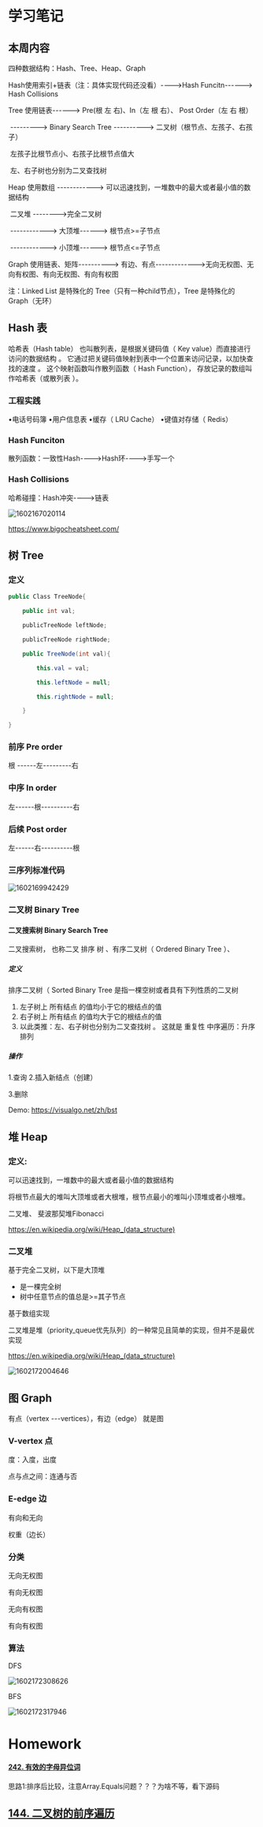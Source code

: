 # 学习笔记

## 本周内容

四种数据结构：Hash、Tree、Heap、Graph

Hash使用索引+链表（注：具体实现代码还没看）---->Hash Funcitn------> Hash Collisions

Tree 使用链表------> Pre(根 左 右)、In（左 根 右）、 Post Order（左 右 根）

​                      ---------> Binary Search Tree ----------> 二叉树（根节点、左孩子、右孩子）

​                                                                                       左孩子比根节点小、右孩子比根节点值大

​                                                                                       左、右子树也分别为二叉查找树 

Heap 使用数组 ------------> 可以迅速找到，一堆数中的最大或者最小值的数据结构

​                          二叉堆 -------->完全二叉树

​                                                    ------------> 大顶堆------> 根节点>=子节点

​                                                    ------------> 小顶堆------> 根节点<=子节点

Graph 使用链表、矩阵----------> 有边、有点------------->无向无权图、无向有权图、有向无权图、有向有权图





注：Linked List 是特殊化的 Tree（只有一种child节点），Tree 是特殊化的 Graph（无环）





## Hash 表

哈希表（Hash table） 也叫散列表，是根据关键码值（ Key value）而直接进行访问的数据结构 。
它通过把关键码值映射到表中一个位置来访问记录，以加快查找的速度 。
这个映射函数叫作散列函数（ Hash Function）， 存放记录的数组叫作哈希表（或散列表 ）。

### 工程实践

•电话号码簿
•用户信息表
•缓存（ LRU Cache）
•键值对存储（ Redis）

### Hash Funciton

散列函数：一致性Hash---->Hash环---->手写一个

### Hash Collisions

哈希碰撞：Hash冲突---->链表

![1602167020114](C:\Users\xujin\AppData\Local\Temp\1602167020114.png)

<https://www.bigocheatsheet.com/> 



## 树 Tree 





### 定义

```c#
public Class TreeNode{

    public int val;

    publicTreeNode leftNode;

    publicTreeNode rightNode;

    public TreeNode(int val){

        this.val = val;

        this.leftNode = null;

        this.rightNode = null;

    }

}
```

### 前序 Pre order 

根 ------左---------右

### 中序 In order 

左------根----------右



### 后续 Post order 

左------右----------根



### 三序列标准代码

![1602169942429](C:\Users\xujin\AppData\Local\Temp\1602169942429.png)

### 二叉树 Binary Tree



#### 二叉搜索树 Binary Search Tree

二叉搜索树，
也称二叉 排序 树 、有序二叉树（ Ordered Binary Tree ）、 

##### 定义

排序二叉树（ Sorted Binary Tree 是指一棵空树或者具有下列性质的二叉树

1. 左子树上 所有结点 的值均小于它的根结点的值
2. 右子树上 所有结点 的值均大于它的根结点的值
3. 以此类推：左、右子树也分别为二叉查找树 。 这就是 重复性
  中序遍历：升序排列

##### 操作

1.查询
2.插入新结点（创建）

3.删除

Demo:
https://visualgo.net/zh/bst

## 堆 Heap

### 定义:

可以迅速找到，一堆数中的最大或者最小值的数据结构

将根节点最大的堆叫大顶堆或者大根堆，根节点最小的堆叫小顶堆或者小根堆。

二叉堆、 斐波那契堆Fibonacci

https://en.wikipedia.org/wiki/Heap_(data_structure)

### 二叉堆

基于完全二叉树，以下是大顶堆

- 是一棵完全树
- 树中任意节点的值总是>=其子节点

基于数组实现

二叉堆是堆（priority_queue优先队列）的一种常见且简单的实现，但并不是最优实现



<https://en.wikipedia.org/wiki/Heap_(data_structure)> 

![1602172004646](C:\Users\xujin\AppData\Local\Temp\1602172004646.png)

## 图 Graph

有点（vertex ---vertices），有边（edge） 就是图



### V-vertex 点

度：入度，出度

点与点之间：连通与否



### E-edge 边

有向和无向

权重（边长）



### 分类

无向无权图

有向无权图

无向有权图

有向有权图

### 算法

DFS

![1602172308626](C:\Users\xujin\AppData\Local\Temp\1602172308626.png)

BFS



![1602172317946](C:\Users\xujin\AppData\Local\Temp\1602172317946.png)



# Homework

#### [242. 有效的字母异位词](https://leetcode-cn.com/problems/valid-anagram/)



思路1:排序后比较，注意Array.Equals问题？？？为啥不等，看下源码



## [144. 二叉树的前序遍历](https://leetcode-cn.com/problems/binary-tree-preorder-traversal/)

